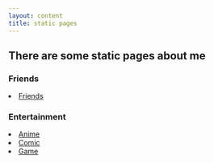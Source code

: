 ```yaml
---
layout: content
title: static pages
---
```


## There are some static pages about me

### Friends
<li><a href='{{ "/pages/friends.html" | absolute_url }}'>Friends</a></li>

### Entertainment
<li><a href='{{ "/pages/anime.html" | absolute_url }}'>Anime</a></li>
<li><a href='{{ "/pages/comic.html" | absolute_url }}'>Comic</a></li>
<li><a href='{{ "/pages/game.html" | absolute_url }}'>Game</a></li>
